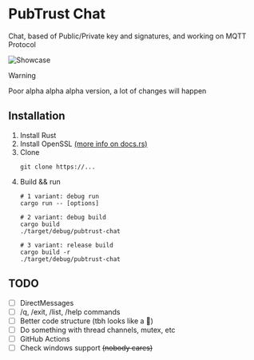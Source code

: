 # PubTrust Chat

Chat, based of Public/Private key and signatures, and working on MQTT Protocol

![Showcase](showcase.gif)

> [!WARNING]
> 
> Poor alpha alpha alpha version, a lot of changes will happen


## Installation

1. Install Rust
2. Install OpenSSL [(more info on docs.rs)](https://docs.rs/openssl/latest/openssl/#automatic)
3. Clone
   ```shell
   git clone https://...
   ```
4. Build && run
   ```shell
   # 1 variant: debug run
   cargo run -- [options]
   
   # 2 variant: debug build
   cargo build
   ./target/debug/pubtrust-chat
   
   # 3 variant: release build
   cargo build -r
   ./target/debug/pubtrust-chat
   ```

## TODO
- [ ] DirectMessages
- [ ] /q, /exit, /list, /help commands
- [ ] Better code structure (tbh looks like a 💩)
- [ ] Do something with thread channels, mutex, etc
- [ ] GitHub Actions
- [ ] Check windows support ~~(nobody cares)~~